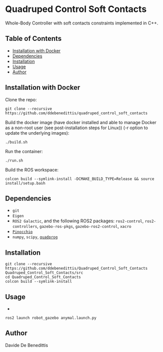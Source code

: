 # Quadruped Control Soft Contacts

Whole-Body Controller with soft contacts constraints implemented in C++.

## Table of Contents
- [Installation with Docker](#installation-with-docker)
- [Dependencies](#dependencies)
- [Installation](#installation)
- [Usage](#usage)
- [Author](#author)

## Installation with Docker
Clone the repo:
```shell
git clone --recursive https://github.com/ddebenedittis/quadruped_control_soft_contacts
```
Build the docker image (have docker installed and able to manage Docker as a non-root user (see post-installation steps for Linux)) (-r option to update the underlying images):
```shell
./build.sh
```
Run the container:
```shell
./run.sh
```
Build the ROS workspace:
```shell
colcon build --symlink-install -DCMAKE_BUILD_TYPE=Release && source install/setup.bash
```

## Dependencies

- `git`
- `Eigen`
- `ROS2 Galactic`, and the following ROS2 packages: `ros2-control`, `ros2-controllers`, `gazebo-ros-pkgs`, `gazebo-ros2-control`, `xacro`
- [`Pinocchio`](https://github.com/stack-of-tasks/pinocchio)
- `numpy`, `scipy`, [`quadprog`](https://github.com/quadprog/quadprog)

## Installation
```shell
git clone --recursive https://github.com/ddebenedittis/Quadruped_Control_Soft_Contacts Quadruped_Control_Soft_Contacts/src
cd Quadruped_Control_Soft_Contacts
colcon build --symlink-install
```

## Usage
- 
```shell
ros2 launch robot_gazebo anymal.launch.py
```

## Author
Davide De Benedittis